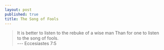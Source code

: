 ```yaml
---
layout: post
published: true
title: The Song of Fools
---
```

> It is better to listen to the rebuke of a wise man 
> Than for one to listen to the song of fools.  
> --- Eccesiastes 7:5
```
